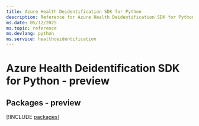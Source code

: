 ```yaml
---
title: Azure Health Deidentification SDK for Python
description: Reference for Azure Health Deidentification SDK for Python
ms.date: 05/12/2025
ms.topic: reference
ms.devlang: python
ms.service: healthdeidentification
---
```

# Azure Health Deidentification SDK for Python - preview
## Packages - preview
[!INCLUDE [packages](health-deidentification-index.md)]